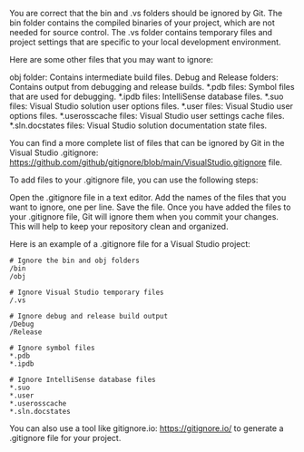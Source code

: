 
You are correct that the bin and .vs folders should be ignored by Git. The bin folder contains the compiled binaries of your project, which are not needed for source control. The .vs folder contains temporary files and project settings that are specific to your local development environment.

Here are some other files that you may want to ignore:

obj folder: Contains intermediate build files.
Debug and Release folders: Contains output from debugging and release builds.
*.pdb files: Symbol files that are used for debugging.
*.ipdb files: IntelliSense database files.
*.suo files: Visual Studio solution user options files.
*.user files: Visual Studio user options files.
*.userosscache files: Visual Studio user settings cache files.
*.sln.docstates files: Visual Studio solution documentation state files.

You can find a more complete list of files that can be ignored by Git in the Visual Studio .gitignore: https://github.com/github/gitignore/blob/main/VisualStudio.gitignore file.

To add files to your .gitignore file, you can use the following steps:

Open the .gitignore file in a text editor.
Add the names of the files that you want to ignore, one per line.
Save the file.
Once you have added the files to your .gitignore file, Git will ignore them when you commit your changes. This will help to keep your repository clean and organized.

Here is an example of a .gitignore file for a Visual Studio project:

    # Ignore the bin and obj folders
    /bin
    /obj
    
    # Ignore Visual Studio temporary files
    /.vs
    
    # Ignore debug and release build output
    /Debug
    /Release
    
    # Ignore symbol files
    *.pdb
    *.ipdb
    
    # Ignore IntelliSense database files
    *.suo
    *.user
    *.userosscache
    *.sln.docstates


You can also use a tool like gitignore.io: https://gitignore.io/ to generate a .gitignore file for your project.
